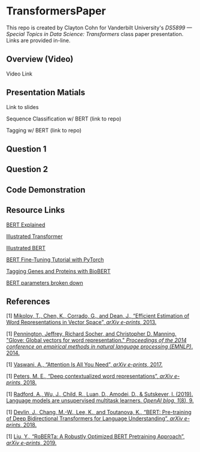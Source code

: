 # TransformersPaper
This repo is created by Clayton Cohn for Vanderbilt University's _DS5899 — Special Topics in Data Science: Transformers_ class paper presentation. Links are provided in-line.

## Overview (Video)

Video Link

## Presentation Matials

Link to slides

Sequence Classification w/ BERT (link to repo)

Tagging w/ BERT (link to repo)

## Question 1

## Question 2

## Code Demonstration

## Resource Links

[BERT Explained](https://medium.com/@samia.khalid/bert-explained-a-complete-guide-with-theory-and-tutorial-3ac9ebc8fa7c)

[Illustrated Transformer](https://jalammar.github.io/illustrated-transformer/)

[Illustrated BERT](https://jalammar.github.io/illustrated-bert/)

[BERT Fine-Tuning Tutorial with PyTorch](https://mccormickml.com/2019/07/22/BERT-fine-tuning/)

[Tagging Genes and Proteins with BioBERT](https://towardsdatascience.com/tagging-genes-and-proteins-with-biobert-c7b04fc6eb4f)

[BERT parameters broken down](https://stackoverflow.com/questions/64485777/how-is-the-number-of-parameters-be-calculated-in-bert-model)

## References

<a id="1">[1]</a>
[Mikolov, T., Chen, K., Corrado, G., and Dean, J., “Efficient Estimation of Word Representations in Vector Space”, <i>arXiv e-prints</i>, 2013.](https://arxiv.org/abs/1301.3781)

<a id="1">[1]</a>
[Pennington, Jeffrey, Richard Socher, and Christopher D. Manning. "Glove: Global vectors for word representation." <i>Proceedings of the 2014 conference on empirical methods in natural language processing (EMNLP)</i>. 2014.](https://aclanthology.org/D14-1162.pdf)

<a id="1">[1]</a> 
[Vaswani, A., “Attention Is All You Need”, <i>arXiv e-prints</i>, 2017.](https://arxiv.org/abs/1706.03762)

<a id="1">[1]</a>
[Peters, M. E., “Deep contextualized word representations”, <i>arXiv e-prints</i>, 2018.](https://arxiv.org/abs/1802.05365)

<a id="1">[1]</a> 
[Radford, A., Wu, J., Child, R., Luan, D., Amodei, D., & Sutskever, I. (2019). Language models are unsupervised multitask learners. <i>OpenAI blog, 1</i>(8), 9.](https://life-extension.github.io/2020/05/27/GPT%E6%8A%80%E6%9C%AF%E5%88%9D%E6%8E%A2/language-models.pdf)

<a id="1">[1]</a> 
[Devlin, J., Chang, M.-W., Lee, K., and Toutanova, K., “BERT: Pre-training of Deep Bidirectional Transformers for Language Understanding”, <i>arXiv e-prints</i>, 2018.](https://arxiv.org/abs/1810.04805)

<a id="1">[1]</a> 
[Liu, Y., “RoBERTa: A Robustly Optimized BERT Pretraining Approach”, <i>arXiv e-prints</i>, 2019.](https://arxiv.org/abs/1907.11692)
